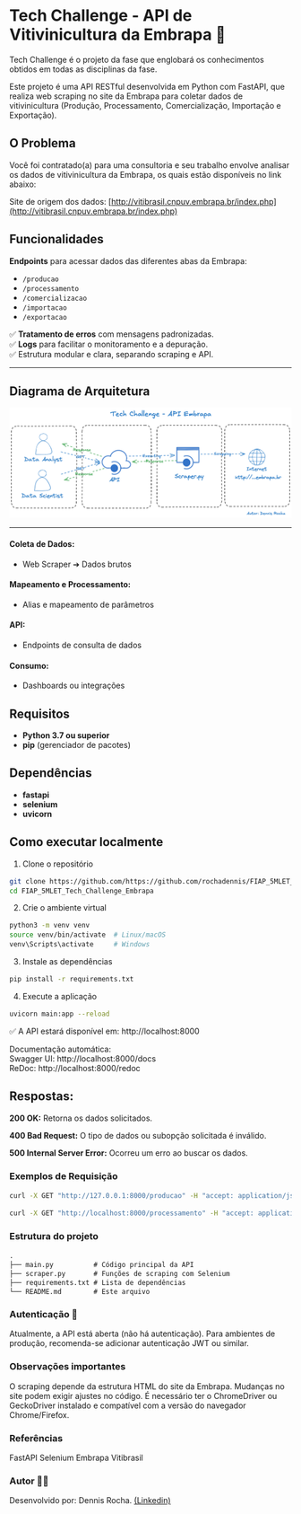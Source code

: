 # Tech Challenge - API de Vitivinicultura da Embrapa 🍇

Tech Challenge é o projeto da fase que englobará os conhecimentos obtidos em todas as disciplinas da fase.

Este projeto é uma API RESTful desenvolvida em Python com FastAPI, que realiza web scraping no site da Embrapa para coletar dados de vitivinicultura (Produção, Processamento, Comercialização, Importação e Exportação).  


## O Problema

Você foi contratado(a) para uma consultoria e seu trabalho envolve analisar os dados de vitivinicultura da Embrapa, os quais estão disponíveis no link abaixo:

Site de origem dos dados: [http://vitibrasil.cnpuv.embrapa.br/index.php](http://vitibrasil.cnpuv.embrapa.br/index.php)

## Funcionalidades

**Endpoints** para acessar dados das diferentes abas da Embrapa:  
- `/producao`  
- `/processamento`  
- `/comercializacao`  
- `/importacao`  
- `/exportacao`  

✅ **Tratamento de erros** com mensagens padronizadas.  
✅ **Logs** para facilitar o monitoramento e a depuração.  
✅ Estrutura modular e clara, separando scraping e API.  

---
## Diagrama de Arquitetura

![Arquitetura da API](./images/arquitetura.png)

---

#### Coleta de Dados:
- Web Scraper ➔ Dados brutos
#### Mapeamento e Processamento:
- Alias e mapeamento de parâmetros
#### API:
- Endpoints de consulta de dados
#### Consumo:
- Dashboards ou integrações

## Requisitos

- **Python 3.7 ou superior**
- **pip** (gerenciador de pacotes)

## Dependências

- **fastapi**
- **selenium**
- **uvicorn**

## Como executar localmente

1. Clone o repositório

```bash
git clone https://github.com/https://github.com/rochadennis/FIAP_5MLET_Tech_Challenge_Embrapa.git
cd FIAP_5MLET_Tech_Challenge_Embrapa
```

2. Crie o ambiente virtual

```bash
python3 -m venv venv
source venv/bin/activate  # Linux/macOS
venv\Scripts\activate     # Windows
```


3. Instale as dependências  
```bash
pip install -r requirements.txt
```

4. Execute a aplicação  
```bash
uvicorn main:app --reload
```  

✅ A API estará disponível em: http://localhost:8000

Documentação automática:  
Swagger UI: http://localhost:8000/docs  
ReDoc: http://localhost:8000/redoc

## Respostas:
**200 OK:** Retorna os dados solicitados.

**400 Bad Request:** O tipo de dados ou subopção solicitada é inválido.

**500 Internal Server Error:** Ocorreu um erro ao buscar os dados.

### Exemplos de Requisição
   ```bash
   curl -X GET "http://127.0.0.1:8000/producao" -H "accept: application/json"
   ```

   ```bash
   curl -X GET "http://localhost:8000/processamento" -H "accept: application/json"
   ```

### Estrutura do projeto
```plaintext
.  
├── main.py          # Código principal da API  
├── scraper.py       # Funções de scraping com Selenium  
├── requirements.txt # Lista de dependências  
└── README.md        # Este arquivo  
```

### Autenticação 🔐 
Atualmente, a API está aberta (não há autenticação).
Para ambientes de produção, recomenda-se adicionar autenticação JWT ou similar.

### Observações importantes
O scraping depende da estrutura HTML do site da Embrapa. Mudanças no site podem exigir ajustes no código.
É necessário ter o ChromeDriver ou GeckoDriver instalado e compatível com a versão do navegador Chrome/Firefox.

### Referências
FastAPI
Selenium
Embrapa Vitibrasil

### Autor 👨‍💻
Desenvolvido por: Dennis Rocha. [(Linkedin)](https://www.linkedin.com/in/dennissrocha/)